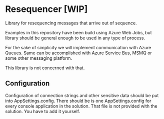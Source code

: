 # Resequencer [WIP]
Library for resequencing messages that arrive out of sequence.

Examples in this repository have been build using Azure Web Jobs, but library should be general 
enough to be used in any type of process.

For the sake of simplicity we will implement communication with Azure Queues. Same can be accomplished with Azure Service Bus, MSMQ
or some other messaging platform. 

This library is not concerned with that.

## Configuration

Configuration of connection strings and other sensitive data should be put into AppSettings.config. There should be is one 
AppSettings.config for every console application in the solution. That file is not provided with the solution. 
You have to add it yourself.